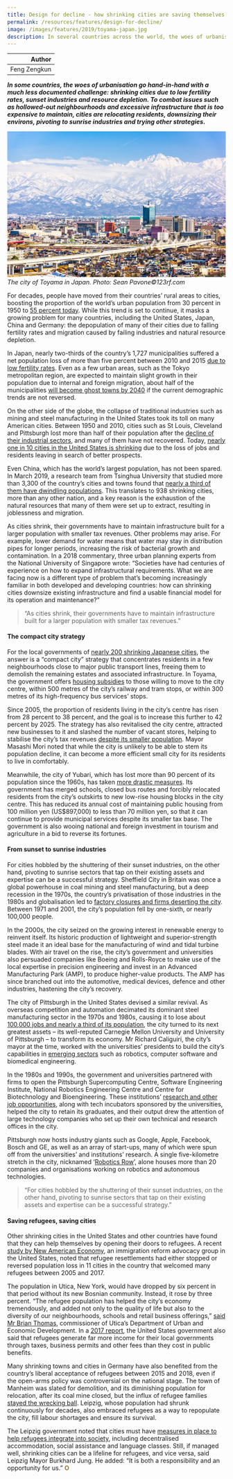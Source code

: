 ```yaml
---
title: Design for decline - how shrinking cities are saving themselves
permalink: /resources/features/design-for-decline/
image: /images/features/2019/toyama-japan.jpg
description: In several countries across the world, the woes of urbanisation are going hand-in-hand with a much less documented challenge - the problem of cities shrinking due to low fertility rates, sunset industries and resource depletion. To combat issues such as hollowed-out neighbourhoods and excessive infrastructure that is too expensive to maintain, cities are relocating residents, downsizing their environs, pivoting to sunrise industries and trying other strategies. 
---
```


| Author |
|---:|
| Feng Zengkun |

***In some countries, the woes of urbanisation go hand-in-hand with a much less documented challenge: shrinking cities due to low fertility rates, sunset industries and resource depletion. To combat issues such as hollowed-out neighbourhoods and excessive infrastructure that is too expensive to maintain, cities are relocating residents, downsizing their environs, pivoting to sunrise industries and trying other strategies.***

![The city of Toyama in Japan](/images/features/2019/toyama-japan.jpg/)*The city of Toyama in Japan. Photo: Sean Pavone©123rf.com*

For decades, people have moved from their countries’ rural areas to cities, boosting the proportion of the world’s urban population from 30 percent in 1950 to [55 percent today](https://population.un.org/wup/Publications/Files/WUP2018-KeyFacts.pdf). While this trend is set to continue, it masks a growing problem for many countries, including the United States, Japan, China and Germany: the depopulation of many of their cities due to falling fertility rates and migration caused by failing industries and natural resource depletion. 

In Japan, nearly two-thirds of the country’s 1,727 municipalities suffered a net population loss of more than five percent between 2010 and 2015 [due to low fertility rates](https://www.metropolitiques.eu/Mitigating-urban-decline-through-the-compact-city-Reflections-on-15-years-of.html). Even as a few urban areas, such as the Tokyo metropolitan region, are expected to maintain slight growth in their population due to internal and foreign migration, about half of the municipalities [will become ghost towns by 2040](https://www.straitstimes.com/asia/east-asia/greyest-city-in-japan-fights-depopulation-bankruptcy) if the current demographic trends are not reversed. 

On the other side of the globe, the collapse of traditional industries such as mining and steel manufacturing in the United States took its toll on many American cities. Between 1950 and 2010, cities such as St Louis, Cleveland and Pittsburgh lost more than half of their population after the [decline of their industrial sectors](https://theconversation.com/managing-shrinking-cities-in-an-expanding-world-91448), and many of them have not recovered. Today, [nearly one in 10 cities in the United States is shrinking](https://www.economist.com/leaders/2015/05/30/how-to-shrink-a-city) due to the loss of jobs and residents leaving in search of better prospects. 

Even China, which has the world’s largest population, has not been spared. In March 2019, a research team from Tsinghua University that studied more than 3,300 of the country’s cities and towns found that [nearly a third of them have dwindling populations](https://www.scmp.com/economy/china-economy/article/3002219/almost-one-third-chinese-cities-are-shrinking-city-planners). This translates to 938 shrinking cities, more than any other nation, and a key reason is the exhaustion of the natural resources that many of them were set up to extract, resulting in joblessness and migration. 

As cities shrink, their governments have to maintain infrastructure built for a larger population with smaller tax revenues. Other problems may arise. For example, lower demand for water means that water may stay in distribution pipes for longer periods, increasing the risk of bacterial growth and contamination. In a 2018 commentary, three urban planning experts from the National University of Singapore wrote: “Societies have had centuries of experience on how to expand infrastructural requirements. What we are facing now is a different type of problem that’s becoming increasingly familiar in both developed and developing countries: how can shrinking cities downsize existing infrastructure and find a usable financial model for its operation and maintenance?” 

> “As cities shrink, their governments have to maintain infrastructure built for a larger population with smaller tax revenues.”

#### **The compact city strategy**

For the local governments of [nearly 200 shrinking Japanese cities](https://apolitical.co/solution_article/japan-wants-to-help-the-elderly-by-making-cities-more-dense/), the answer is a “compact city” strategy that concentrates residents in a few neighbourhoods close to major public transport lines, freeing them to demolish the remaining estates and associated infrastructure. In Toyama, the government offers [housing subsidies](http://www.clair.or.jp/e/2016-4-1Toyama%20City.pdf) to those willing to move to the city centre, within 500 metres of the city’s railway and tram stops, or within 300 metres of its high-frequency bus services’ stops. 

Since 2005, the proportion of residents living in the city’s centre has risen from 28 percent to 38 percent, and the goal is to increase this further to 42 percent by 2025. The strategy has also revitalised the city centre, attracted new businesses to it and slashed the number of vacant stores, helping to stabilise the city’s tax revenues [despite its smaller population](https://www.economist.com/asia/2018/01/11/a-small-japanese-city-shrinks-with-dignity). Mayor Masashi Mori noted that while the city is unlikely to be able to stem its population decline, it can become a more efficient small city for its residents to live in comfortably. 

Meanwhile, the city of Yubari, which has lost more than 90 percent of its population since the 1960s, has taken [more drastic measures](https://www.japantimes.co.jp/news/2016/09/26/business/deserted-yubari-tries-creating-new-population-nucleus-test-case-japan/#.XNN3U6ZS8b0). Its government has merged schools, closed bus routes and forcibly relocated residents from the city’s outskirts to new low-rise housing blocks in the city centre. This has reduced its annual cost of maintaining public housing from 100 million yen (US$897,000) to less than 70 million yen, so that it can continue to provide municipal services despite its smaller tax base. The government is also wooing national and foreign investment in tourism and agriculture in a bid to reverse its fortunes. 

#### **From sunset to sunrise industries**

For cities hobbled by the shuttering of their sunset industries, on the other hand, pivoting to sunrise sectors that tap on their existing assets and expertise can be a successful strategy. Sheffield City in Britain was once a global powerhouse in coal mining and steel manufacturing, but a deep recession in the 1970s, the country’s privatisation of those industries in the 1980s and globalisation led to [factory closures and firms deserting the city](http://sticerd.lse.ac.uk/dps/case/cr/casereport103.pdf). Between 1971 and 2001, the city’s population fell by one-sixth, or nearly 100,000 people. 

In the 2000s, the city seized on the growing interest in renewable energy to reinvent itself. Its historic production of lightweight and superior-strength steel made it an ideal base for the manufacturing of wind and tidal turbine blades. With air travel on the rise, the city’s government and universities also persuaded companies like Boeing and Rolls-Royce to make use of the local expertise in precision engineering and invest in an Advanced Manufacturing Park (AMP), to produce higher-value products. The AMP has since branched out into the automotive, medical devices, defence and other industries, hastening the city’s recovery. 

The city of Pittsburgh in the United States devised a similar revival. As overseas competition and automation decimated its dominant steel manufacturing sector in the 1970s and 1980s, causing it to lose about [100,000 jobs and nearly a third of its population](https://nextcity.org/daily/entry/how-the-once-struggling-pittsburgh-is-reinventing-itself-as-innovation-hub), the city turned to its next greatest assets – its well-reputed Carnegie Mellon University and University of Pittsburgh – to transform its economy. Mr Richard Caliguiri, the city’s mayor at the time, worked with the universities’ presidents to build the city’s capabilities in [emerging sectors](http://www.briem.com/files/strategy21.pdf) such as robotics, computer software and biomedical engineering. 

In the 1980s and 1990s, the government and universities partnered with firms to open the Pittsburgh Supercomputing Centre, Software Engineering Institute, National Robotics Engineering Centre and Centre for Biotechnology and Bioengineering. These institutions’ [research and other job opportunities](https://www.pewtrusts.org/en/research-and-analysis/blogs/stateline/2018/12/12/the-mystery-of-pittsburgh-how-some-shrinking-cities-are-thriving-in-the-new-economy), along with tech incubators sponsored by the universities, helped the city to retain its graduates, and their output drew the attention of large technology companies who set up their own technical and research offices in the city. 

Pittsburgh now hosts industry giants such as Google, Apple, Facebook, Bosch and GE, as well as an array of start-ups, many of which were spun off from the universities’ and institutions’ research. A single five-kilometre stretch in the city, nicknamed ‘[Robotics Row](https://archive.triblive.com/local/pittsburgh-allegheny/tech-firms-keep-expanding-robotics-row-pittsburghs-mini-silicon-valley/)’, alone houses more than 20 companies and organisations working on robotics and autonomous technologies. 

> “For cities hobbled by the shuttering of their sunset industries, on the other hand, pivoting to sunrise sectors that tap on their existing assets and expertise can be a successful strategy.”

#### **Saving refugees, saving cities**

Other shrinking cities in the United States and other countries have found that they can help themselves by opening their doors to refugees. A recent [study by New American Economy](https://www.citylab.com/equity/2019/01/refugee-admissions-resettlement-trump-immigration/580318/), an immigration reform advocacy group in the United States, noted that refugee resettlements had either stopped or reversed population loss in 11 cities in the country that welcomed many refugees between 2005 and 2017. 

The population in Utica, New York, would have dropped by six percent in that period without its new Bosnian community. Instead, it rose by three percent. “The refugee population has helped the city’s economy tremendously, and added not only to the quality of life but also to the diversity of our neighbourhoods, schools and retail business offerings,” [said Mr Brian Thomas](https://www.cnbc.com/2018/07/02/how-refugees-continue-boosting-new-yorks-rust-belt-economy.html), commissioner of Utica’s Department of Urban and Economic Development. In a [2017 report](https://www.nytimes.com/2017/09/18/us/politics/refugees-revenue-cost-report-trump.html), the United States government also said that refugees generate far more income for their local governments through taxes, business permits and other fees than they cost in public benefits. 

Many shrinking towns and cities in Germany have also benefited from the country’s liberal acceptance of refugees between 2015 and 2018, even if the open-arms policy was controversial on the national stage. The town of Manheim was slated for demolition, and its diminishing population for relocation, after its coal mine closed, but the influx of refugee families [stayed the wrecking ball](https://www.theglobeandmail.com/opinion/why-german-mayors-are-leading-the-migrant-welcome-wagon/article26482154/). Leipzig, whose population had shrunk continuously for decades, also embraced refugees as a way to repopulate the city, fill labour shortages and ensure its survival. 

The Leipzig government noted that cities must have [measures in place to help refugees integrate into society](https://www.resettlement.eu/page/cities-welcome-refugees-leipzig), including decentralised accommodation, social assistance and language classes. Still, if managed well, shrinking cities can be a lifeline for refugees, and vice versa, said Leipzig Mayor Burkhard Jung. He added: “It is both a responsibility and an opportunity for us.”  **<font color="#967942">O</font>**
